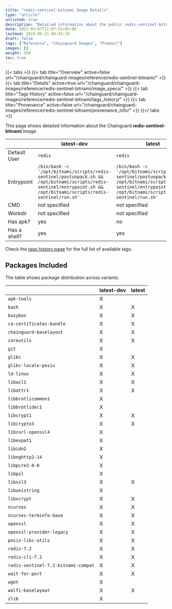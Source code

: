 ```yaml
---
title: "redis-sentinel-bitnami Image Details"
type: "article"
unlisted: true
description: "Detailed information about the public redis-sentinel-bitnami Chainguard Image."
date: 2023-03-07T11:07:52+02:00
lastmod: 2024-06-11 00:42:18
draft: false
tags: ["Reference", "Chainguard Images", "Product"]
images: []
weight: 550
toc: true
---
```


{{< tabs >}}
{{< tab title="Overview" active=false url="/chainguard/chainguard-images/reference/redis-sentinel-bitnami/" >}}
{{< tab title="Details" active=true url="/chainguard/chainguard-images/reference/redis-sentinel-bitnami/image_specs/" >}}
{{< tab title="Tags History" active=false url="/chainguard/chainguard-images/reference/redis-sentinel-bitnami/tags_history/" >}}
{{< tab title="Provenance" active=false url="/chainguard/chainguard-images/reference/redis-sentinel-bitnami/provenance_info/" >}}
{{</ tabs >}}

This page shows detailed information about the Chainguard **redis-sentinel-bitnami** Image.

|              | latest-dev                                                                                                                                                            | latest                                                                                                                                                                |
|--------------|-----------------------------------------------------------------------------------------------------------------------------------------------------------------------|-----------------------------------------------------------------------------------------------------------------------------------------------------------------------|
| Default User | `redis`                                                                                                                                                               | `redis`                                                                                                                                                               |
| Entrypoint   | `/bin/bash -c '/opt/bitnami/scripts/redis-sentinel/postunpack.sh && /opt/bitnami/scripts/redis-sentinel/entrypoint.sh && /opt/bitnami/scripts/redis-sentinel/run.sh'` | `/bin/bash -c '/opt/bitnami/scripts/redis-sentinel/postunpack.sh && /opt/bitnami/scripts/redis-sentinel/entrypoint.sh && /opt/bitnami/scripts/redis-sentinel/run.sh'` |
| CMD          | not specified                                                                                                                                                         | not specified                                                                                                                                                         |
| Workdir      | not specified                                                                                                                                                         | not specified                                                                                                                                                         |
| Has apk?     | yes                                                                                                                                                                   | no                                                                                                                                                                    |
| Has a shell? | yes                                                                                                                                                                   | yes                                                                                                                                                                   |

Check the [tags history page](/chainguard/chainguard-images/reference/redis-sentinel-bitnami/tags_history/) for the full list of available tags.

## Packages Included
The table shows package distribution across variants.

|                                     | latest-dev | latest |
|-------------------------------------|------------|--------|
| `apk-tools`                         | X          |        |
| `bash`                              | X          | X      |
| `busybox`                           | X          | X      |
| `ca-certificates-bundle`            | X          | X      |
| `chainguard-baselayout`             | X          | X      |
| `coreutils`                         | X          | X      |
| `git`                               | X          |        |
| `glibc`                             | X          | X      |
| `glibc-locale-posix`                | X          | X      |
| `ld-linux`                          | X          | X      |
| `libacl1`                           | X          | X      |
| `libattr1`                          | X          | X      |
| `libbrotlicommon1`                  | X          |        |
| `libbrotlidec1`                     | X          |        |
| `libcrypt1`                         | X          | X      |
| `libcrypto3`                        | X          | X      |
| `libcurl-openssl4`                  | X          |        |
| `libexpat1`                         | X          |        |
| `libidn2`                           | X          |        |
| `libnghttp2-14`                     | X          |        |
| `libpcre2-8-0`                      | X          |        |
| `libpsl`                            | X          |        |
| `libssl3`                           | X          | X      |
| `libunistring`                      | X          |        |
| `libxcrypt`                         | X          | X      |
| `ncurses`                           | X          | X      |
| `ncurses-terminfo-base`             | X          | X      |
| `openssl`                           | X          | X      |
| `openssl-provider-legacy`           | X          | X      |
| `posix-libc-utils`                  | X          | X      |
| `redis-7.2`                         | X          | X      |
| `redis-cli-7.2`                     | X          | X      |
| `redis-sentinel-7.2-bitnami-compat` | X          | X      |
| `wait-for-port`                     | X          | X      |
| `wget`                              | X          |        |
| `wolfi-baselayout`                  | X          | X      |
| `zlib`                              | X          |        |

